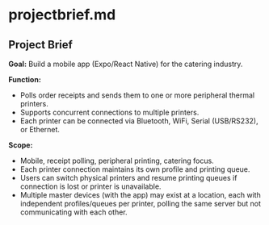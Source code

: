 # projectbrief.md

## Project Brief

**Goal:** Build a mobile app (Expo/React Native) for the catering industry.

**Function:**
- Polls order receipts and sends them to one or more peripheral thermal printers.
- Supports concurrent connections to multiple printers.
- Each printer can be connected via Bluetooth, WiFi, Serial (USB/RS232), or Ethernet.

**Scope:**
- Mobile, receipt polling, peripheral printing, catering focus.
- Each printer connection maintains its own profile and printing queue.
- Users can switch physical printers and resume printing queues if connection is lost or printer is unavailable.
- Multiple master devices (with the app) may exist at a location, each with independent profiles/queues per printer, polling the same server but not communicating with each other.
